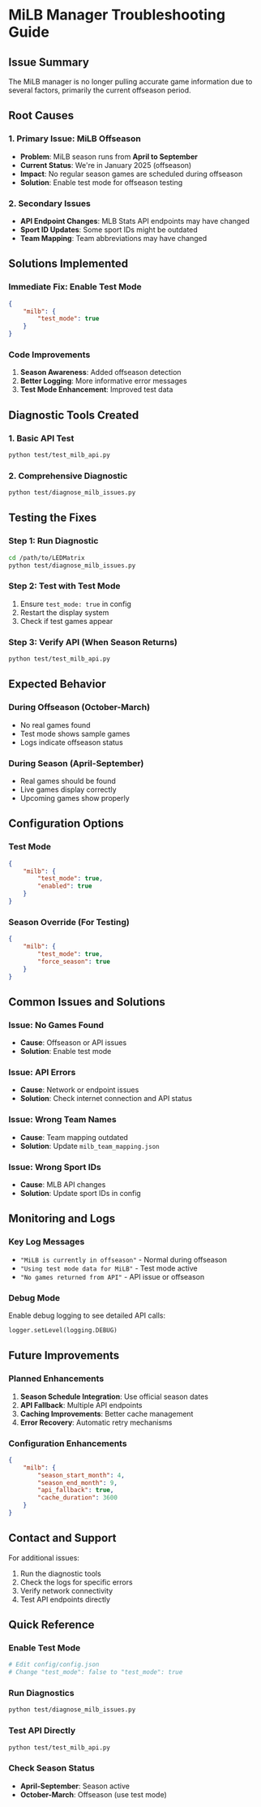# MiLB Manager Troubleshooting Guide

## **Issue Summary**
The MiLB manager is no longer pulling accurate game information due to several factors, primarily the current offseason period.

## **Root Causes**

### 1. **Primary Issue: MiLB Offseason**
- **Problem**: MiLB season runs from **April to September**
- **Current Status**: We're in January 2025 (offseason)
- **Impact**: No regular season games are scheduled during offseason
- **Solution**: Enable test mode for offseason testing

### 2. **Secondary Issues**
- **API Endpoint Changes**: MLB Stats API endpoints may have changed
- **Sport ID Updates**: Some sport IDs might be outdated
- **Team Mapping**: Team abbreviations may have changed

## **Solutions Implemented**

### **Immediate Fix: Enable Test Mode**
```json
{
    "milb": {
        "test_mode": true
    }
}
```

### **Code Improvements**
1. **Season Awareness**: Added offseason detection
2. **Better Logging**: More informative error messages
3. **Test Mode Enhancement**: Improved test data

## **Diagnostic Tools Created**

### 1. **Basic API Test**
```bash
python test/test_milb_api.py
```

### 2. **Comprehensive Diagnostic**
```bash
python test/diagnose_milb_issues.py
```

## **Testing the Fixes**

### **Step 1: Run Diagnostic**
```bash
cd /path/to/LEDMatrix
python test/diagnose_milb_issues.py
```

### **Step 2: Test with Test Mode**
1. Ensure `test_mode: true` in config
2. Restart the display system
3. Check if test games appear

### **Step 3: Verify API (When Season Returns)**
```bash
python test/test_milb_api.py
```

## **Expected Behavior**

### **During Offseason (October-March)**
- No real games found
- Test mode shows sample games
- Logs indicate offseason status

### **During Season (April-September)**
- Real games should be found
- Live games display correctly
- Upcoming games show properly

## **Configuration Options**

### **Test Mode**
```json
{
    "milb": {
        "test_mode": true,
        "enabled": true
    }
}
```

### **Season Override (For Testing)**
```json
{
    "milb": {
        "test_mode": true,
        "force_season": true
    }
}
```

## **Common Issues and Solutions**

### **Issue: No Games Found**
- **Cause**: Offseason or API issues
- **Solution**: Enable test mode

### **Issue: API Errors**
- **Cause**: Network or endpoint issues
- **Solution**: Check internet connection and API status

### **Issue: Wrong Team Names**
- **Cause**: Team mapping outdated
- **Solution**: Update `milb_team_mapping.json`

### **Issue: Wrong Sport IDs**
- **Cause**: MLB API changes
- **Solution**: Update sport IDs in config

## **Monitoring and Logs**

### **Key Log Messages**
- `"MiLB is currently in offseason"` - Normal during offseason
- `"Using test mode data for MiLB"` - Test mode active
- `"No games returned from API"` - API issue or offseason

### **Debug Mode**
Enable debug logging to see detailed API calls:
```python
logger.setLevel(logging.DEBUG)
```

## **Future Improvements**

### **Planned Enhancements**
1. **Season Schedule Integration**: Use official season dates
2. **API Fallback**: Multiple API endpoints
3. **Caching Improvements**: Better cache management
4. **Error Recovery**: Automatic retry mechanisms

### **Configuration Enhancements**
```json
{
    "milb": {
        "season_start_month": 4,
        "season_end_month": 9,
        "api_fallback": true,
        "cache_duration": 3600
    }
}
```

## **Contact and Support**

For additional issues:
1. Run the diagnostic tools
2. Check the logs for specific errors
3. Verify network connectivity
4. Test API endpoints directly

## **Quick Reference**

### **Enable Test Mode**
```bash
# Edit config/config.json
# Change "test_mode": false to "test_mode": true
```

### **Run Diagnostics**
```bash
python test/diagnose_milb_issues.py
```

### **Test API Directly**
```bash
python test/test_milb_api.py
```

### **Check Season Status**
- **April-September**: Season active
- **October-March**: Offseason (use test mode) 
